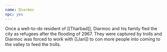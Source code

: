 ```yaml
---
name: Diarmoc
npc: yes
---
```


Once a well-to-do resident of [[Tharbad]], Diarmoc and his family fled the city as refugees after the flooding of 2967. They were captured by trolls and Diarmoc was forced to work with [[Jari]] to con more people into coming to the valley to feed the trolls.